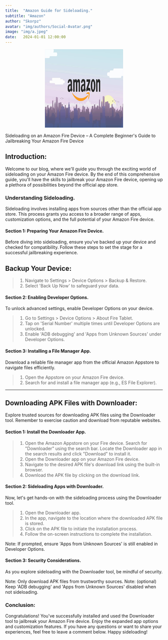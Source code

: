 ```yaml
---
title:  "Amazon Guide for Sideloading."
subtitle: "Amazon"
author: "Skorpz"
avatar: "img/authors/Social-Avatar.png"
image: "img/a.jpeg"
date:   2024-01-01 12:00:00
---
```


<div style="text-align: center"><img src="img/blog-post/amazon/a.jpg" width="250" height="250" /></div>

Sideloading on an Amazon Fire Device – A Complete Beginner's Guide to Jailbreaking Your Amazon Fire Device

## Introduction:
Welcome to our blog, where we'll guide you through the exciting world of sideloading on your Amazon Fire device. By the end of this comprehensive guide, you'll have the skills to jailbreak your Amazon Fire device, opening up a plethora of possibilities beyond the official app store.

### Understanding Sideloading.
Sideloading involves installing apps from sources other than the official app store. This process grants you access to a broader range of apps, customization options, and the full potential of your Amazon Fire device.

#### Section 1: Preparing Your Amazon Fire Device.
Before diving into sideloading, ensure you've backed up your device and checked for compatibility. Follow these steps to set the stage for a successful jailbreaking experience.

## Backup Your Device:
>   1. Navigate to Settings > Device Options > Backup & Restore.
>   2. Select 'Back Up Now' to safeguard your data.

#### Section 2: Enabling Developer Options.
To unlock advanced settings, enable Developer Options on your device.

>   1. Go to Settings > Device Options > About Fire Tablet.
>   2. Tap on 'Serial Number' multiple times until Developer Options are unlocked.
>   3. Enable 'ADB debugging' and 'Apps from Unknown Sources' under Developer Options.

#### Section 3: Installing a File Manager App.
Download a reliable file manager app from the official Amazon Appstore to navigate files efficiently.

>   1. Open the Appstore on your Amazon Fire device.
>   2. Search for and install a file manager app (e.g., ES File Explorer).

---

## Downloading APK Files with Downloader:
Explore trusted sources for downloading APK files using the Downloader tool. Remember to exercise caution and download from reputable websites.

#### Section 1: Install the Downloader App.
> 1. Open the Amazon Appstore on your Fire device.
> Search for "Downloader" using the search bar.
> Locate the Downloader app in the search results and click "Download" to install it.
> 2. Open the Downloader app on your Amazon Fire device.
> 3. Navigate to the desired APK file's download link using the built-in browser.
> 4. Download the APK file by clicking on the download link.

#### Section 2: Sideloading Apps with Downloader.
Now, let's get hands-on with the sideloading process using the Downloader tool.

> 1. Open the Downloader app.
> 2. In the app, navigate to the location where the downloaded APK file is stored.
> 3. Click on the APK file to initiate the installation process.
> 4. Follow the on-screen instructions to complete the installation.

Note: If prompted, ensure 'Apps from Unknown Sources' is still enabled in Developer Options.

#### Section 3: Security Considerations.
As you explore sideloading with the Downloader tool, be mindful of security.

Note: Only download APK files from trustworthy sources.
Note: (optional) Keep 'ADB debugging' and 'Apps from Unknown Sources' disabled when not sideloading.

### Conclusion:
Congratulations! You've successfully installed and used the Downloader tool to jailbreak your Amazon Fire device. Enjoy the expanded app options and customization features. If you have any questions or want to share your experiences, feel free to leave a comment below. Happy sideloading!